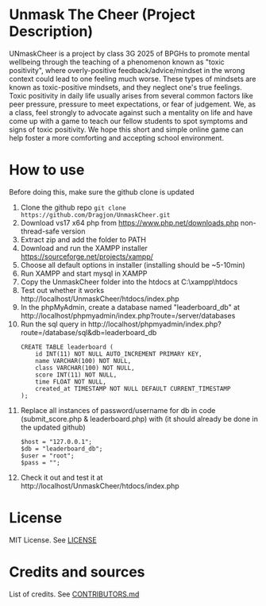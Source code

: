 # Unmask The Cheer (Project Description)
UNmaskCheer is a project by class 3G 2025 of BPGHs to promote mental wellbeing through the teaching of a phenomenon known as "toxic positivity", where overly-positive feedback/advice/mindset in the wrong context could lead to one feeling much worse. These types of mindsets are known as toxic-positive mindsets, and they neglect one's true feelings. Toxic positivity in daily life usually arises from several common factors like peer pressure, pressure to meet expectations, or fear of judgement. We, as a class, feel strongly to advocate against such a mentality on life and have come up with a game to teach our fellow students to spot symptoms and signs of toxic positivity. We hope this short and simple online game can help foster a more comforting and accepting school environment.
# How to use
Before doing this, make sure the github clone is updated
1) Clone the github repo `git clone https://github.com/Dragjon/UnmaskCheer.git`
2) Download vs17 x64 php from https://www.php.net/downloads.php non-thread-safe version
3) Extract zip and add the folder to PATH
4) Download and run the XAMPP installer https://sourceforge.net/projects/xampp/
5) Choose all default options in installer (installing should be ~5-10min)
6) Run XAMPP and start mysql in XAMPP
7) Copy the UnmaskCheer folder into the htdocs at C:\xampp\htdocs
8) Test out whether it works http://localhost/UnmaskCheer/htdocs/index.php
9) In the phpMyAdmin, create a database named "leaderboard_db" at http://localhost/phpmyadmin/index.php?route=/server/databases
10) Run the sql query in http://localhost/phpmyadmin/index.php?route=/database/sql&db=leaderboard_db
    ```
    CREATE TABLE leaderboard (
        id INT(11) NOT NULL AUTO_INCREMENT PRIMARY KEY,
        name VARCHAR(100) NOT NULL,
        class VARCHAR(100) NOT NULL,
        score INT(11) NOT NULL,
        time FLOAT NOT NULL,
        created_at TIMESTAMP NOT NULL DEFAULT CURRENT_TIMESTAMP
    );
    ```
10) Replace all instances of password/username for db in code (submit_score.php & leaderboard.php) with (it should already be done in the updated github)
    ```
    $host = "127.0.0.1";
    $db = "leaderboard_db";
    $user = "root";
    $pass = "";
    ````
11) Check it out and test it at http://localhost/UnmaskCheer/htdocs/index.php
# License
MIT License. See [LICENSE](https://github.com/Dragjon/UnmaskCheer/blob/main/LICENSE)
# Credits and sources
List of credits. See [CONTRIBUTORS.md](https://github.com/Dragjon/UnmaskCheer/blob/main/CONTRIBUTORS.md)
